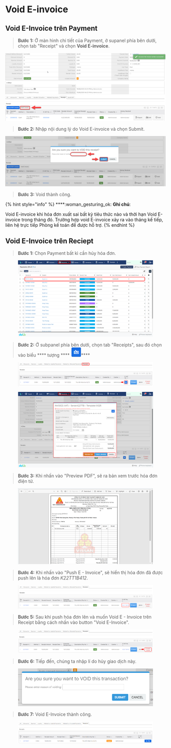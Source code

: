 # Void E-invoice

## Void E-Invoice trên Payment

> **Bước 1:** Ở màn hình chi tiết của Payment, ở supanel phía bên dưới, chọn tab "Receipt" và chọn **Void E-invoice**.

![](<../../.gitbook/assets/image (97).png>)

> **Bước 2:** Nhập nội dung lý do Void E-invoice và chọn Submit.

![](<../../.gitbook/assets/image (98).png>)

> **Bước 3:** Void thành công.

{% hint style="info" %}
****:woman\_gesturing\_ok: **Ghi chú**:

Void E-invoice khi hóa đơn xuất sai bất kỳ tiêu thức nào và thời hạn Void E-invoice trong tháng đó. Trường hợp void E-invoice xảy ra vào tháng kế tiếp, liên hệ trực tiếp Phòng kế toán để được hỗ trợ.
{% endhint %}

## Void E-Invoice trên Reciept

> **Bước 1:** Chọn Payment bất kì cần hủy hóa đơn.

<figure><img src="../../.gitbook/assets/image (1) (1) (5).png" alt=""><figcaption></figcaption></figure>

> **Bước 2:** Ở subpanel phía bên dưới, chọn tab "Receipts", sau đó chọn vào biểu **** tượng **** <img src="../../.gitbook/assets/image (160).png" alt="" data-size="line">****

<figure><img src="../../.gitbook/assets/image (158).png" alt=""><figcaption></figcaption></figure>

<figure><img src="../../.gitbook/assets/image (155).png" alt=""><figcaption></figcaption></figure>

> **Bước 3:** Khi nhấn vào "Preview PDF", sẽ ra bản xem trước hóa đơn điện tử.

<figure><img src="../../.gitbook/assets/image (163).png" alt=""><figcaption></figcaption></figure>

> **Bước 4:** Khi nhấn vào "Push E - Invoice", sẽ hiển thị hóa đơn đã được push lên là hóa đơn _K22TT1B412_.

<figure><img src="../../.gitbook/assets/image (161).png" alt=""><figcaption></figcaption></figure>

> **Bước 5:** Sau khi push hóa đơn lên và muốn Void E - Invoice trên Receipt bằng cách nhấn vào button "Void E-Invoice".

<figure><img src="../../.gitbook/assets/image (164).png" alt=""><figcaption></figcaption></figure>

> **Bước 6:** Tiếp đến, chúng ta nhập lí do hủy giao dịch này.

<figure><img src="../../.gitbook/assets/image (159).png" alt=""><figcaption></figcaption></figure>

> **Bước 7:** Void E-Invoice thành công.

<figure><img src="../../.gitbook/assets/image (1).png" alt=""><figcaption></figcaption></figure>
